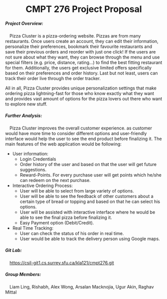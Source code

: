 <h1 align="center">CMPT 276 Project Proposal</h1>
  
##### Project Overview:  
&ensp;&ensp;Pizza Cluster is a pizza-ordering website. Pizzas are from many restaurants. Once users create an account, they can edit their information, personalize their preferences, bookmark their favourite restaurants and save their previous orders and reorder with just one click! If the users are not sure about what they want, they can browse through the menu and use special filters (e.g. price, distance, rating...) to find the best fitting restaurant for them. Additionally, the users get exclusive limited offers specifically based on their preferences and order history. Last but not least, users can track their order live through the order tracker.  

All in all, Pizza Cluster provides unique personalization settings that make ordering pizza lightning-fast for those who know exactly what they want and provides vast amount of options for the pizza lovers out there who want to explore new stuff.
  
##### Further Analysis:  
&ensp;&ensp;Pizza Cluster improves the overall customer experience. as customer would have more time to consider different options and user-friendly interface would help the user to see the end product before finalizing it. The main features of the web application would be following:  

* User information:  
	* Login Credentials  
	* Order history of the user and based on that the user will get future suggestions.  
	* Reward-Points. For every purchase user will get points which he/she can redeem on the next purchase.  
* Interactive Ordering Process:  
	* User will be able to select from large variety of options.  
	* User will be able to see the feedback of other customers about a certain type of bread or topping and based on that he can select his options.  
	* User will be assisted with interactive interface where he would be able to see the final pizza before finalizing it.  
	* Easy Payment option (Debit/Credit).  
* Real Time Tracking:  
	* User can check the status of his order in real time.  
	* User would be able to track the delivery person using Google maps.  
  
##### Git Lab:
&ensp;&ensp;https://csil-git1.cs.surrey.sfu.ca/kla121/cmpt276.git   
   
##### Group Members:
&ensp;&ensp;Liam Ling, Rishabh, Alex Wong, Arsalan Macknojia, Ugur Akin, Raghav Mittal  
